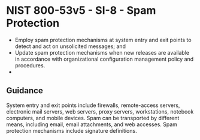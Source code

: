 # NIST 800-53v5 - SI-8 - Spam Protection
- Employ spam protection mechanisms at system entry and exit points to detect and act on unsolicited messages; and
- Update spam protection mechanisms when new releases are available in accordance with organizational configuration management policy and procedures.
- 
## Guidance
System entry and exit points include firewalls, remote-access servers, electronic mail servers, web servers, proxy servers, workstations, notebook computers, and mobile devices. Spam can be transported by different means, including email, email attachments, and web accesses. Spam protection mechanisms include signature definitions.